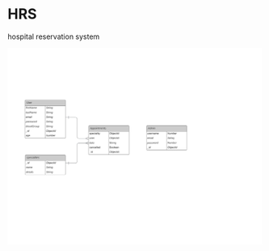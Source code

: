 # HRS
hospital reservation system

![alt text](https://github.com/ahmadyasser01/HRS/blob/dev/Hospital.jpg?raw=true)
